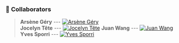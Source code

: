 ### 👥 **Collaborators**


> **Arsène Géry**  --- [![Arsène Géry](https://img.shields.io/badge/GitHub-Arsène_Géry-blue?logo=github)](https://github.com/Arsene-Gery)  
> **Jocelyn Tête**  --- [![Jocelyn Tête](https://img.shields.io/badge/GitHub-Jocelyn_Tête-blue?logo=github)](https://github.com/JTetePro) 
> **Juan Wang**  --- [![Juan Wang](https://img.shields.io/badge/GitHub-Juan_Wang-blue?logo=github)](https://github.com/JW1517)  
> **Yves Sporri** --- [![Yves Sporri](https://img.shields.io/badge/GitHub-Yves_Sporri-blue?logo=github)](https://github.com/Cohy)
 


